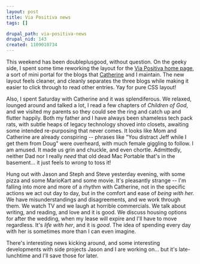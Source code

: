 ```yaml
--- 
layout: post
title: Via Positiva news
tags: []

drupal_path: via-positiva-news
drupal_nid: 143
created: 1109010734
---
```

This weekend has been doubleplusgood, without question. On the geeky side, I spent some time reworking the layout for the <a href="http://www.viapositiva.net">Via Positiva home page</a>, a sort of mini portal for the blogs that <a href="http://catherine.viapositiva.net">Catherine</a> and I maintain. The new layout feels cleaner, and cleanly separates the three blogs while making it easier to click through to read other entries. Yay for pure CSS layout!

Also, I spent Saturday with Catherine and it was splendiferous. We relaxed, lounged around and talked a lot, I read a few chapters of <em>Children of God</em>, and we visited my parents so they could see the ring and catch up and flutter happily. Both my father and I have always been shameless tech pack rats, with subtle heaps of legacy technology shoved into closets, awaiting some intended re-purposing that never comes. It looks like Mom and Catherine are already conspiring -- phrases like "You distract Jeff while I get them from Doug" were overheard, with much female giggling to follow. I am amused. It made us grin and chuckle, and even chortle. Admittedly, neither Dad nor I really <em>need</em> that old dead Mac Portable that's in the basement... it just feels to <em>wrong</em> to toss it!

Hung out with Jason and Steph and Steve yesterday evening, with some pizza and some MarioKart and some movie. It's pleasantly strange -- I'm falling into more and more of a rhythm with Catherine, not in the specific actions we act out day to day, but in the comfort and ease of <em>being with her.</em> We have misunderstandings and disagreements, and we work through them. We watch TV and we laugh at horrible commercials. We talk about writing, and reading, and love and it is good. We discuss housing options for after the wedding, when my lease will expire and I'll have to move regardless. It's <em>life with her</em>, and it is <em>good</em>. The idea of spending every day with her is sometimes more than I can even imagine.

There's interesting news kicking around, and some interesting developments with side projects Jason and I are working on... but it's late-lunchtime and I'll save those for later.
